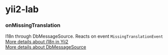 # yii2-lab

### onMissingTranslation
I18n through DbMessageSource. Reacts on event `MissingTranslationEvent`  
[More details about i18n in Yii2](https://github.com/yiisoft/yii2/blob/master/docs/guide/tutorial-i18n.md)  
[More details about DbMessageSource](http://www.yiiframework.com/doc-2.0/yii-i18n-dbmessagesource.html)  